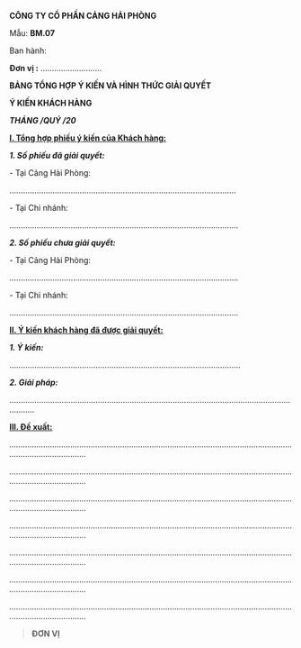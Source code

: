 **CÔNG TY CỔ PHẦN CẢNG HẢI PHÒNG**

Mẫu: **BM.07**

Ban hành:

**Đơn vị :** ………………………

**BẢNG TỔNG HỢP Ý KIẾN VÀ HÌNH THỨC GIẢI QUYẾT**

**Ý KIẾN KHÁCH HÀNG**

***THÁNG /QUÝ /20***

**<u>I. Tổng hợp phiếu ý kiến của Khách hàng:</u>**

***1. Số phiếu đã giải quyết:***

\- Tại Cảng Hải Phòng:

……………………………………………………………………………………….

\- Tại Chi nhánh:

…………………………………………………………………………………….....

***2. Số phiếu chưa giải quyết:***

\- Tại Cảng Hải Phòng:

………………………………………………………………………………………..

\- Tại Chi nhánh:

………………………………………………………………………………………..

**<u>II. Ý kiến khách hàng đã được giải quyết:</u>**

***1. Ý kiến:***

…………………………………………………………………………………………

***2. Giải pháp:***

.......................................................................................................................................

**<u>III. Đề xuất:</u>**

*...............................................................................................................................................................*

*...............................................................................................................................................................*

*...............................................................................................................................................................*

*...............................................................................................................................................................*

*...............................................................................................................................................................*

*...............................................................................................................................................................*

*...............................................................................................................................................................*

> **ĐƠN VỊ**
